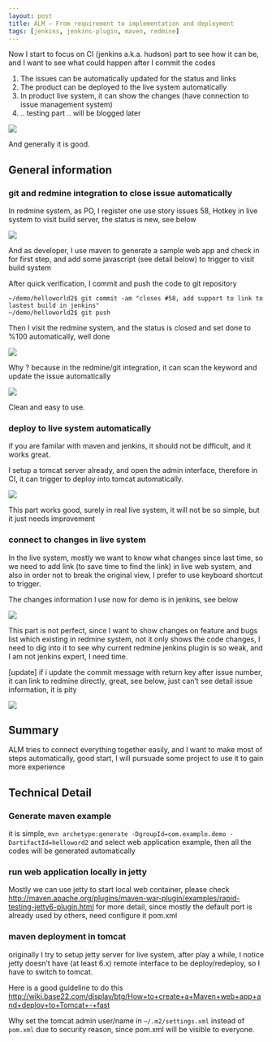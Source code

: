 ```yaml
---
layout: post
title: ALM – From requirement to implementation and deployment
tags: [jenkins, jenkins-plugin, maven, redmine]
---
```


Now I start to focus on CI (jenkins a.k.a. hudson) part to see how it can be, and I want to see what could happen after I commit the codes

1. The issues can be automatically updated for the status and links 
2. The product can be deployed to the live system automatically 
3. In product live system, it can show the changes (have connection to issue management system) 
4. .. testing part .. will be blogged later 

![](http://larrycaiyu.com/blog/images/alm-211-1.png)

And generally it is good.

## General information

### git and redmine integration to close issue automatically

In redmine system, as PO, I register one use story issues 58, Hotkey in live system to visit build server, the status is new,  see below

![](http://larrycaiyu.com/blog/images/alm-211-2.png)

And as developer, I use maven to generate a sample web app and check in for first step, and add some javascript (see detail below) to trigger to visit build system

After quick verification, I commit and push the code to git repository

	~/demo/helloworld2$ git commit -am "closes #58, add support to link to lastest build in jenkins" 
	~/demo/helloworld2$ git push

Then I visit the redmine system, and the status is closed and set done to %100 automatically, well done 

![](http://larrycaiyu.com/blog/images/alm-211-3.png)

Why ? because in the redmine/git integration, it can scan the keyword and update the issue automatically

![](http://larrycaiyu.com/blog/images/alm-211-4.png)
 
Clean and easy to use.

### deploy to live system automatically

if you are familar with maven and jenkins, it should not be difficult, and it works great.

I setup a tomcat server already, and open the admin interface, therefore in CI, it can trigger to deploy into tomcat automatically.

![](http://larrycaiyu.com/blog/images/alm-211-5.png) 

This part works good, surely in real live system, it will not be so simple, but it just needs improvement

### connect to changes in live system

In the live system, mostly we want to know what changes since last time, so we need to add link (to save time to find the link) in live web system, and also in order not to break the original view, I prefer to use keyboard shortcut to trigger.

The changes information I use now for demo is in jenkins, see below

![](http://larrycaiyu.com/blog/images/alm-211-6.png)
  
This part is not perfect, since I want to show changes on feature and bugs list which existing in redmine system, not it only shows the code changes, I need to dig into it to see why current redmine jenkins plugin is so weak, and I am not jenkins expert, I need time.

[update] if i update the commit message with return key after issue number, it can link to redmine directly, great, see below, just can’t see detail issue information, it is pity

![](http://larrycaiyu.com/blog/images/alm-211-7.png) 

## Summary
ALM tries to connect everything together easily, and I want to make most of steps automatically, good start, I will pursuade some project to use it to gain more experience

## Technical Detail

### Generate maven example
it is simple, `mvn archetype:generate -DgroupId=com.example.demo -DartifactId=helloword2` and select web application example, then all the codes will be generated automatically

### run web application locally in jetty
Mostly we can use jetty to start local web container, please check http://maven.apache.org/plugins/maven-war-plugin/examples/rapid-testing-jetty6-plugin.html for more detail, since mostly the default port is already used by others, need configure it pom.xml

### maven deployment in tomcat

originally I try to setup jetty server for live system, after play a while, I notice jetty doesn’t have (at least 6.x) remote interface to be deploy/redeploy, so I have to switch to tomcat.

Here is a good guideline to do this http://wiki.base22.com/display/btg/How+to+create+a+Maven+web+app+and+deploy+to+Tomcat+-+fast

Why set the tomcat admin user/name in `~/.m2/settings.xml` instead of `pom.xml` due to security reason, since pom.xml will be visible to everyone.

